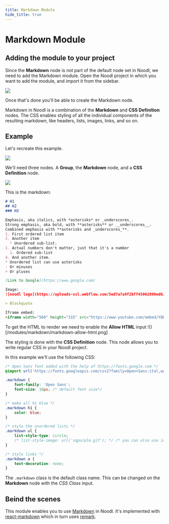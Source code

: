 ```yaml
---
title: Markdown Module
hide_title: true
---
```

# Markdown Module

## Adding the module to your project

Since the **Markdown** node is not part of the default node set in Noodl, we need to add the Markdown module. Open the Noodl project in which you want to add the module, and import it from the sidebar.

![](/library/modules/markdown/markdown-add-module.png)


Once that's done you'll be able to create the Markdown node.

Markdown in Noodl is a combination of the **Markdown** and **CSS Definition** nodes. The CSS enables styling of all the individual components of the resulting markdown, like headers, lists, images, links, and so on.


## Example
Let's recreate this example.

![](/library/modules/markdown/markdown-example.png)

We'll need three nodes. A **Group**, the **Markdown** node, and a **CSS Definition** node.

![](/library/modules/markdown/markdown-nodes.png)

This is the markdown:
```markdown
# H1
## H2
### H3

Emphasis, aka italics, with *asterisks* or _underscores_.
Strong emphasis, aka bold, with **asterisks** or __underscores__.
Combined emphasis with **asterisks and _underscores_**.
1. First ordered list item
2. Another item
  * Unordered sub-list. 
1. Actual numbers don't matter, just that it's a number
  1. Ordered sub-list
4. And another item.
* Unordered list can use asterisks
- Or minuses
+ Or pluses

[Link to Google](https://www.google.com)

Image: 
![noodl logo](https://uploads-ssl.webflow.com/5ed7a7a9f2bff45062890ed6/5ef31ce42ee3d316fbf5f888_text-logo-black.png)

> Blockquote

Iframe embed:
<iframe width="560" height="315" src="https://www.youtube.com/embed/YQBndLl1phI" frameborder="0" allow="accelerometer; autoplay; clipboard-write; encrypted-media; gyroscope; picture-in-picture" allowfullscreen></iframe>
```

To get the HTML to render we need to enable the **Allow HTML** input
!()[/modules/markdown/markdown-allow-html.png]

The styling is done with the **CSS Definition** node. This node allows you to write regular CSS in your Noodl project.

In this example we'll use the following CSS:
```css
/* Open Sans font added with the help of https://fonts.google.com */
@import url('https://fonts.googleapis.com/css2?family=Open+Sans:ital,wght@0,300;0,400;0,600;0,700;0,800;1,300;1,400;1,600;1,700;1,800&display=swap');

.markdown {
    font-family: 'Open Sans';
    font-size: 16px; /* default font size*/
}

/* make all h1 blue */
.markdown h1 { 
    color: blue; 
}

/* style the unordered lists */
.markdown ul { 
    list-style-type: circle; 
    /* list-style-image: url('sqpurple.gif'); */ /* you can also use images in the project folder */
}

/* style links */
.markdown a { 
    text-decoration: none;
}
```
The `.markdown` class is the default class name. This can be changed on the **Markdown** node with the *CSS Class* input.

## Beind the scenes
This module enables you to use [Markdown](https://commonmark.org/help/) in Noodl. It's implemented with [react-markdown](https://github.com/remarkjs/react-markdown) which in turn uses [remark](https://github.com/remarkjs/remark).

